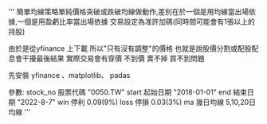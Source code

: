 
'''
簡單均線策略單純價格突破或跌破均線做動作,差別在於一個是用均線當出場依據,一個是用盈虧比率當出場依據
交易設定為准許加碼(同時間可能會有1張以上的持股)

由於是從yfinance 上下載 所以"只有沒有調整"的價格 也就是說股價分割或配股配息會干擾最後結果
實際交易會有穿價 不到價 賣不掉 買不到問題

先安裝 yfinance 、matplotlib、 padas

參數:
stock_no 股票代碼 "0050.TW"
start 起始日期 "2018-01-01"
end 結束日期 "2022-8-7"
win 停利 0.09(9%)
loss 停損 0.03(3%)
ma  幾日均線  5,10,20日均線
'''
